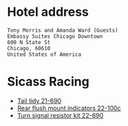 # Hotel address

    Tony Morris and Amanda Ward (Guests)
    Embassy Suites Chicago Downtown
    600 N State St
    Chicago, 60610
    United States of America

# Sicass Racing

* [Tail tidy 21-690](http://sicassracing.com/store/products/tail_lights/sicass_easy_fit/ktm_690_easy_fit_under_fender)
* [Rear flush mount indicators 22-100c](http://sicassracing.com/store/turn_signals/led/orange_lens_led_flat_mount_ktm)
* [Turn signal resistor kit 22-690](http://sicassracing.com/store/products/turn_signals/wiring/ktm_690_led_turn_signal_resistor_kit)

